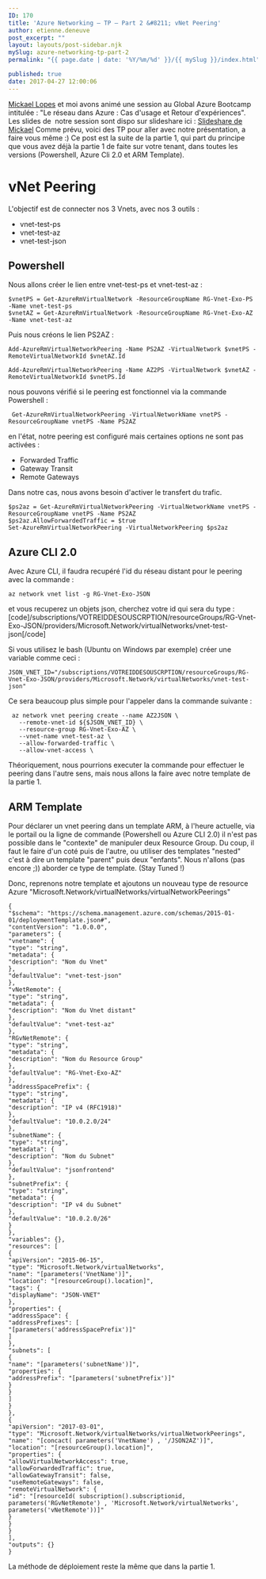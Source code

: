 ```yaml
---
ID: 170
title: 'Azure Networking – TP – Part 2 &#8211; vNet Peering'
author: etienne.deneuve
post_excerpt: ""
layout: layouts/post-sidebar.njk
mySlug: azure-networking-tp-part-2
permalink: "{{ page.date | date: '%Y/%m/%d' }}/{{ mySlug }}/index.html"

published: true
date: 2017-04-27 12:00:06
---
```

<a href="https://www.linkedin.com/in/lopesmickael">Mickael Lopes</a> et moi avons animé une session au Global Azure Bootcamp intitulée : "Le réseau dans Azure : Cas d'usage et Retour d'expériences".
Les slides de  notre session sont dispo sur slideshare ici : <a href="https://www.slideshare.net/MickaelLOPES91/gab-le-rseau-dans-azure">Slideshare de Mickael</a>
Comme prévu, voici des TP pour aller avec notre présentation, a faire vous même :)
Ce post est la suite de la partie 1, qui part du principe que vous avez déjà la partie 1 de faite sur votre tenant, dans toutes les versions (Powershell, Azure Cli 2.0 et ARM Template).
<h1>vNet Peering</h1>
L'objectif est de connecter nos 3 Vnets, avec nos 3 outils :
<ul>
 	<li>vnet-test-ps</li>
 	<li>vnet-test-az</li>
 	<li>vnet-test-json</li>
</ul>
<h2>Powershell</h2>
Nous allons créer le lien entre vnet-test-ps et vnet-test-az :
<pre><code class="lang-powershell"><span class="hljs-variable">$vnetPS</span> = <span class="hljs-pscommand">Get-AzureRmVirtualNetwork</span><span class="hljs-parameter"> -ResourceGroupName RG-Vnet-Exo-PS<span class="hljs-parameter"> -Name </span>vnet-test-ps</span>
<span class="hljs-variable">$vnetAZ</span> = <span class="hljs-pscommand">Get-AzureRmVirtualNetwork</span><span class="hljs-parameter"> -ResourceGroupName RG-Vnet-Exo-AZ -Name </span>vnet-test-az</code></pre>
Puis nous créons le lien PS2AZ :
<pre><code class="lang-powershell"><span class="hljs-pscommand">Add-AzureRmVirtualNetworkPeering</span><span class="hljs-parameter"> -Name </span>PS2AZ<span class="hljs-parameter"> -VirtualNetwork </span><span class="hljs-variable">$vnetPS</span><span class="hljs-parameter"> -RemoteVirtualNetworkId </span><span class="hljs-variable">$vnetAZ</span>.Id
</code></pre>
<pre><code class="lang-powershell"><span class="hljs-pscommand">Add-AzureRmVirtualNetworkPeering</span><span class="hljs-parameter"> -Name </span>AZ2PS<span class="hljs-parameter"> -VirtualNetwork </span><span class="hljs-variable">$vnetAZ</span><span class="hljs-parameter"> -RemoteVirtualNetworkId </span><span class="hljs-variable">$vnetPS</span>.Id</code></pre>
nous pouvons vérifié si le peering est fonctionnel via la commande Powershell :
<pre><code class="lang-powershell"> <span class="hljs-pscommand">Get-AzureRmVirtualNetworkPeering</span><span class="hljs-parameter"> -VirtualNetworkName </span>vnetPS<span class="hljs-parameter"> -ResourceGroupName </span>vnetPS<span class="hljs-parameter"> -Name </span>PS2AZ</code></pre>
en l'état, notre peering est configuré mais certaines options ne sont pas activées :
<ul>
 	<li>Forwarded Traffic</li>
 	<li>Gateway Transit</li>
 	<li>Remote Gateways</li>
</ul>
Dans notre cas, nous avons besoin d'activer le transfert du trafic.
<pre><code class="lang-powershell">$ps2az = <span class="hljs-pscommand">Get-AzureRmVirtualNetworkPeering</span><span class="hljs-parameter"> -VirtualNetworkName </span>vnetPS<span class="hljs-parameter"> -ResourceGroupName </span>vnetPS<span class="hljs-parameter"> -Name </span>PS2AZ
<span class="hljs-variable">$</span>ps2az.AllowForwardedTraffic = <span class="hljs-literal">$true
</span><span class="hljs-pscommand">Set-AzureRmVirtualNetworkPeering</span><span class="hljs-parameter"> -VirtualNetworkPeering </span><span class="hljs-variable">$</span>ps2az</code></pre>
<h2>Azure CLI 2.0</h2>
Avec Azure CLI, il faudra recupéré l'id du réseau distant pour le peering avec la commande :
<pre><code class="lang-bash">az network vnet list -g RG-Vnet-Exo-JSON</code></pre>
et vous recuperez un objets json, cherchez votre id qui sera du type :
[code]/subscriptions/VOTREIDDESOUSCRPTION/resourceGroups/RG-Vnet-Exo-JSON/providers/Microsoft.Network/virtualNetworks/vnet-test-json[/code]

Si vous utilisez le bash (Ubuntu on Windows par exemple) créer une variable comme ceci :
<pre><code class="lang-bash">JSON_VNET_ID="/subscriptions/VOTREIDDESOUSCRPTION/resourceGroups/RG-Vnet-Exo-JSON/providers/Microsoft.Network/virtualNetworks/vnet-test-json"</code></pre>
Ce sera beaucoup plus simple pour l'appeler dans la commande suivante :
<pre><code class="lang-bash"> az network vnet peering create --name AZ2JSON \
   --remote-vnet-id ${$JSON_VNET_ID} \
   --resource-group RG-Vnet-Exo-AZ \
   --vnet-name vnet-test-az \ 
   --allow-forwarded-traffic \
   --allow-vnet-access \
</code></pre>
Théoriquement, nous pourrions executer la commande pour effectuer le peering dans l'autre sens, mais nous allons la faire avec notre template de la partie 1.
<h2>ARM Template</h2>
Pour déclarer un vnet peering dans un template ARM, à l'heure actuelle, via le portail ou la ligne de commande (Powershell ou Azure CLI 2.0) il n'est pas possible dans le "contexte" de manipuler deux Resource Group. Du coup, il faut le faire d'un coté puis de l'autre, ou utiliser des templates "nested" c'est à dire un template "parent" puis deux "enfants". Nous n'allons (pas encore ;)) aborder ce type de template. (Stay Tuned !)

Donc, reprenons notre template et ajoutons un nouveau type de resource Azure "Microsoft.Network/virtualNetworks/virtualNetworkPeerings"
<pre><code class="lang-json">{
"$schema": "https://schema.management.azure.com/schemas/2015-01-01/deploymentTemplate.json#",
"contentVersion": "1.0.0.0",
"parameters": {
"vnetname": {
"type": "string",
"metadata": {
"description": "Nom du Vnet"
},
"defaultValue": "vnet-test-json"
},
"vNetRemote": {
"type": "string",
"metadata": {
"description": "Nom du Vnet distant"
},
"defaultValue": "vnet-test-az"
},
"RGvNetRemote": {
"type": "string",
"metadata": {
"description": "Nom du Resource Group"
},
"defaultValue": "RG-Vnet-Exo-AZ"
},
"addressSpacePrefix": {
"type": "string",
"metadata": {
"description": "IP v4 (RFC1918)"
},
"defaultValue": "10.0.2.0/24"
},
"subnetName": {
"type": "string",
"metadata": {
"description": "Nom du Subnet"
},
"defaultValue": "jsonfrontend"
},
"subnetPrefix": {
"type": "string",
"metadata": {
"description": "IP v4 du Subnet"
},
"defaultValue": "10.0.2.0/26"
}
},
"variables": {},
"resources": [
{
"apiVersion": "2015-06-15",
"type": "Microsoft.Network/virtualNetworks",
"name": "[parameters('VnetName')]",
"location": "[resourceGroup().location]",
"tags": {
"displayName": "JSON-VNET"
},
"properties": {
"addressSpace": {
"addressPrefixes": [
"[parameters('addressSpacePrefix')]"
]
},
"subnets": [
{
"name": "[parameters('subnetName')]",
"properties": {
"addressPrefix": "[parameters('subnetPrefix')]"
}
}
]
}
},
{
"apiVersion": "2017-03-01",
"type": "Microsoft.Network/virtualNetworks/virtualNetworkPeerings",
"name": "[concact( parameters('VnetName') , '/JSON2AZ')]",
"location": "[resourceGroup().location]",
"properties": {
"allowVirtualNetworkAccess": true,
"allowForwardedTraffic": true,
"allowGatewayTransit": false,
"useRemoteGateways": false,
"remoteVirtualNetwork": {
"id": "[resourceId( subscription().subscriptionid, parameters('RGvNetRemote') , 'Microsoft.Network/virtualNetworks', parameters('vNetRemote'))]"
}
}
}
],
"outputs": {}
}</code></pre>
La méthode de déploiement reste la même que dans la partie 1.